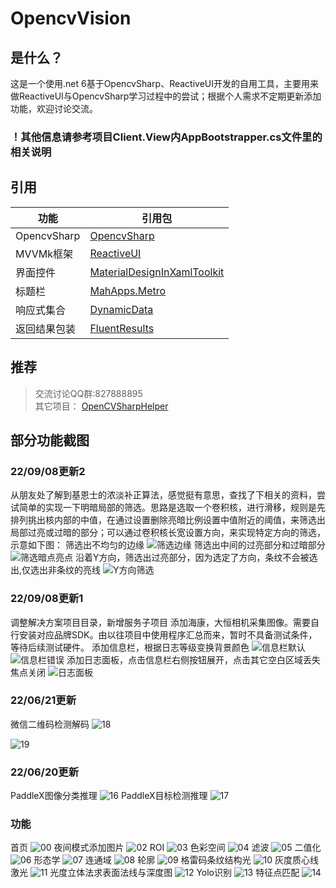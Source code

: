 # OpencvVision

## 是什么？

这是一个使用.net 6基于OpencvSharp、ReactiveUI开发的自用工具，主要用来做ReactiveUI与OpencvSharp学习过程中的尝试；根据个人需求不定期更新添加功能，欢迎讨论交流。

### ！其他信息请参考项目Client.View内AppBootstrapper.cs文件里的相关说明

## 引用

| 功能          | 引用包                                                                                                |
| ----------- | -------------------------------------------------------------------------------------------------- |
| OpencvSharp | [OpencvSharp](https://github.com/shimat/opencvsharp_samples)                                       |
| MVVMk框架     | [ReactiveUI](https://github.com/reactiveui/ReactiveUI)                                             |
| 界面控件        | [MaterialDesignInXamlToolkit](https://github.com/MaterialDesignInXAML/MaterialDesignInXamlToolkit) |
| 标题栏         | [MahApps.Metro](https://github.com/MahApps/MahApps.Metro)                                          |
| 响应式集合       | [DynamicData](https://github.com/reactivemarbles/DynamicData)                                      |
| 返回结果包装      | [FluentResults](https://github.com/altmann/FluentResults)              |

## 推荐

> 交流讨论QQ群:827888895  
> 其它项目： 
> [OpenCVSharpHelper](https://gitee.com/tfarcraw/opencvsharphelper)

## 部分功能截图

### 22/09/08更新2

从朋友处了解到基恩士的浓淡补正算法，感觉挺有意思，查找了下相关的资料，尝试简单的实现一下明暗局部的筛选。思路是选取一个卷积核，进行滑移，规则是先排列挑出核内部的中值，在通过设置删除亮暗比例设置中值附近的阈值，来筛选出局部过亮或过暗的部分；可以通过卷积核长宽设置方向，来实现特定方向的筛选，示意如下图：
筛选出不均匀的边缘
![筛选边缘](Img/23.png)
筛选出中间的过亮部分和过暗部分
![筛选暗点亮点](Img/24.png)
沿着Y方向，筛选出过亮部分，因为选定了方向，条纹不会被选出,仅选出非条纹的亮线
![Y方向筛选](Img/25.png)

### 22/09/08更新1

调整解决方案项目目录，新增服务子项目
添加海康，大恒相机采集图像。需要自行安装对应品牌SDK。由以往项目中使用程序汇总而来，暂时不具备测试条件，等待后续测试硬件。
添加信息栏，根据日志等级变换背景颜色
![信息栏默认](Img/20.png)
![信息栏错误](Img/21.png)
添加日志面板，点击信息栏右侧按钮展开，点击其它空白区域丢失焦点关闭
![日志面板](Img/22.png)

### 22/06/21更新

微信二维码检测解码
![18](Img/18.jpg)

![19](Img/19.jpg)

### 22/06/20更新

PaddleX图像分类推理
![16](Img/16.jpg)
PaddleX目标检测推理
![17](Img/17.jpg)

### 功能

首页
![00](Img/00.jpg)
夜间模式添加图片
![02](Img/02.jpg)
ROI
![03](Img/03.jpg)
色彩空间
![04](Img/04.jpg)
滤波
![05](Img/05.jpg)
二值化
![06](Img/06.jpg)
形态学
![07](Img/07.jpg)
连通域
![08](Img/08.jpg)
轮廓
![09](Img/09.jpg)
格雷码条纹结构光
![10](Img/10.jpg)
灰度质心线激光
![11](Img/11.jpg)
光度立体法求表面法线与深度图
![12](Img/12.jpg)
Yolo识别
![13](Img/13.jpg)
特征点匹配
![14](Img/14.jpg)
